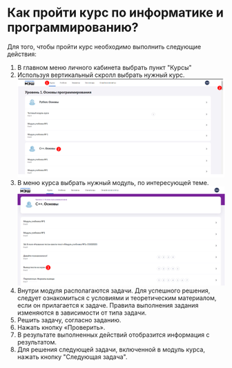# Как пройти курс по информатике и программированию?

Для того, чтобы пройти курс необходимо выполнить следующие действия:

1. В главном меню личного кабинета выбрать пункт "Курсы"
2. Используя вертикальный скролл выбрать нужный курс.
![курсы](../_images/01-for-students/5.png)
3. В меню курса выбрать нужный модуль, по интересующей теме.
![курсы](../_images/01-for-students/5.1.png)
4. Внутри модуля располагаются задачи. Для успешного решения, следует ознакомиться с условиями и теоретическим материалом, если он прилагается к задаче. Правила выполнения задания изменяются в зависимости от типа задачи.
5. Решить задачу, согласно заданию.
6. Нажать кнопку «Проверить».
7. В результате выполненных действий отобразится информация с результатом. 
8. Для решения следующей задачи, включенной в модуль курса, нажать кнопку "Следующая задача". 


